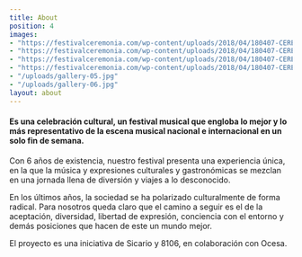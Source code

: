 ```yaml
---
title: About
position: 4
images:
- "https://festivalceremonia.com/wp-content/uploads/2018/04/180407-CEREMONIA-0016-1024x683.jpg"
- "https://festivalceremonia.com/wp-content/uploads/2018/04/180407-CEREMONIA-0021-1024x683.jpg"
- "https://festivalceremonia.com/wp-content/uploads/2018/04/180407-CEREMONIA-0025-1024x683.jpg"
- "https://festivalceremonia.com/wp-content/uploads/2018/04/180407-CEREMONIA-0075-1024x683.jpg"
- "/uploads/gallery-05.jpg"
- "/uploads/gallery-06.jpg"
layout: about
---
```


####  Es una celebración cultural, un festival musical que engloba lo mejor y lo más representativo de la escena musical nacional e internacional en un solo fin de semana.

 Con 6 años de existencia, nuestro festival presenta una experiencia única, en la que la música y expresiones culturales y gastronómicas se mezclan en una jornada llena de diversión y viajes a lo desconocido.

En los últimos años, la sociedad se ha polarizado culturalmente de forma radical. Para nosotros queda claro que el camino a seguir es el de la aceptación, diversidad, libertad de expresión, conciencia con el entorno y demás posiciones que hacen de este un mundo mejor.

 El proyecto es una iniciativa de Sicario y 8106, en colaboración con Ocesa.
